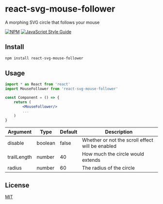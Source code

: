 # react-svg-mouse-follower

A morphing SVG circle that follows your mouse

[![NPM](https://img.shields.io/npm/v/react-svg-mouse-follower.svg)](https://www.npmjs.com/package/react-svg-mouse-follower) [![JavaScript Style Guide](https://img.shields.io/badge/code_style-standard-brightgreen.svg)](https://standardjs.com)

## Install

```bash
npm install react-svg-mouse-follower
```

## Usage

```jsx
import * as React from 'react'
import MouseFollower from 'react-svg-mouse-follower'

const Component = () => {
    return (
        <MouseFollower/>
        ...
    )
}
```

| Argument    | Type        | Default  | Description                                            |
| ----------- | ------------| -------- | ------------------------------------------------------ |
| disable     | boolean     | false    | Whether or not the scroll effect will be enabled       |
| trailLength | number      |   40     | How much the circle would extends                      |
| radius      | number      |   60     | The radius of the circle                               |



## License

[MIT](LICENSE)
